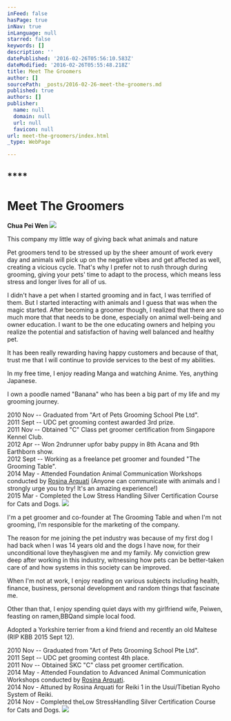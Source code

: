```yaml
---
inFeed: false
hasPage: true
inNav: true
inLanguage: null
starred: false
keywords: []
description: ''
datePublished: '2016-02-26T05:56:10.583Z'
dateModified: '2016-02-26T05:55:48.218Z'
title: Meet The Groomers
author: []
sourcePath: _posts/2016-02-26-meet-the-groomers.md
published: true
authors: []
publisher:
  name: null
  domain: null
  url: null
  favicon: null
url: meet-the-groomers/index.html
_type: WebPage

---
```

## ****

# Meet The Groomers

**Chua Pei Wen**
![](https://the-grid-user-content.s3-us-west-2.amazonaws.com/8f4f4218-f130-442b-93be-b65b94f62491.jpg)

This company my little way of giving back what animals and nature

Pet groomers tend to be stressed up by the sheer amount of work every day and animals will pick up on the negative vibes and get affected as well, creating a vicious cycle. That's why I prefer not to rush through during grooming, giving your pets' time to adapt to the process, which means less stress and longer lives for all of us.

I didn't have a pet when I started grooming and in fact, I was terrified of them. But I started interacting with animals and I guess that was when the magic started. After becoming a groomer though, I realized that there are so much more that that needs to be done, especially on animal well-being and owner education. I want to be the one educating owners and helping you realize the potential and satisfaction of having well balanced and healthy pet.

It has been really rewarding having happy customers and because of that, trust me that I will continue to provide services to the best of my abilities.

In my free time, I enjoy reading Manga and watching Anime. Yes, anything Japanese.

I own a poodle named "Banana" who has been a big part of my life and my grooming journey.

2010 Nov -- Graduated from "Art of Pets Grooming School Pte Ltd".  
2011 Sept -- UDC pet grooming contest awarded 3rd prize.  
2011 Nov -- Obtained "C" Class pet groomer certification from Singapore Kennel Club.  
2012 Apr -- Won 2ndrunner upfor baby puppy in 8th Acana and 9th Earthborn show.  
2012 Sept -- Working as a freelance pet groomer and founded "The Grooming Table".  
2014 May - Attended Foundation Animal Communication Workshops conducted by [Rosina Arquati][0] (Anyone can communicate with animals and I strongly urge you to try! It's an amazing experience!)  
2015 Mar - Completed the Low Stress Handling Silver Certification Course for Cats and Dogs.    ![](https://the-grid-user-content.s3-us-west-2.amazonaws.com/a3429faf-9044-4588-83bc-8e41d8995a35.jpg)

I'm a pet groomer and co-founder at The Grooming Table and when I'm not grooming, I'm responsible for the marketing of the company.

The reason for me joining the pet industry was because of my first dog I had back when I was 14 years old and the dogs I have now, for their unconditional love theyhasgiven me and my family. My conviction grew deep after working in this industry, witnessing how pets can be better-taken care of and how systems in this society can be improved.

When I'm not at work, I enjoy reading on various subjects including health, finance, business, personal development and random things that fascinate me.

Other than that, I enjoy spending quiet days with my girlfriend wife, Peiwen, feasting on ramen,BBQand simple local food.

Adopted a Yorkshire terrier from a kind friend and recently an old Maltese (RIP KBB 2015 Sept 12).

2010 Nov -- Graduated from "Art of Pets Grooming School Pte Ltd".  
2011 Sept -- UDC pet grooming contest 4th place.  
2011 Nov -- Obtained SKC "C" class pet groomer certification.  
2014 May - Attended Foundation to Advanced Animal Communication Workshops conducted by [Rosina Arquati][0].  
2014 Nov - Attuned by Rosina Arquati for Reiki 1 in the Usui/Tibetian Ryoho System of Reiki.  
2014 Nov - Completed theLow StressHandling Silver Certification Course for Cats and Dogs.
![](https://the-grid-user-content.s3-us-west-2.amazonaws.com/13739590-6371-48c8-a71e-4592df04ca0f.jpg)

[0]: http://rosina.wordpress.com/ "Animal Communication"